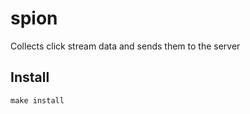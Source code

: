 spion
=====

Collects click stream data and sends them to the server

Install
-------

  `make install`
